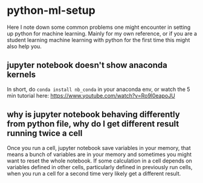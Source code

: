 # python-ml-setup
Here I note down some common problems one might encounter in setting up python for machine learning. Mainly for my own reference, or if you are a student learning machine learning with python for the first time this might also help you. 

## jupyter notebook doesn't show anaconda kernels
In short, do `conda install nb_conda` in your anaconda env, or watch the 5 min tutorial here: 
https://www.youtube.com/watch?v=Ro9l0eapoJU

## why is jupyter notebook behaving differently from python file, why do I get different result running twice a cell
Once you run a cell, jupyter notebook save variables in your memory, that means a bunch of variables are in your memory and sometimes you might want to reset the whole notebook. If some calculation in a cell depends on variables defined in other cells, particularly defined in previously run cells, when you run a cell for a second time very likely get a different result. 




